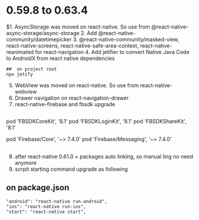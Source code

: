 # 0.59.8 to 0.63.4

$1. AsyncStorage was moved on react-native. So use from @react-native-async-storage/async-storage
2. Add @react-native-community/datetimepicker
3. @react-native-community/masked-view, react-native-screens, react-native-safe-area-context, react-native-reanimated for react-navigation
4. Add jetifier to convert Native Java Code to AndroidX from react native dependencies
```
##  on project root
npx jetify
```
5. WebView was moved on react-native. So use from react-native-webview
6. Drawer navigation on react-navigation-drawer
7. react-native-firebase and fbsdk upgrade
##
  pod 'FBSDKCoreKit', '8.1'
  pod 'FBSDKLoginKit', '8.1'
  pod 'FBSDKShareKit', '8.1'
  
  pod 'Firebase/Core', '~> 7.4.0'
  pod 'Firebase/Messaging', '~> 7.4.0'
##
8. after react-native 0.61.0 + packages auto linking, so manual ling no need anymore
9. scrpit starting command upgrade as following
## on package.json
    "android": "react-native run-android",
    "ios": "react-native run-ios",
    "start": "react-native start",
##
